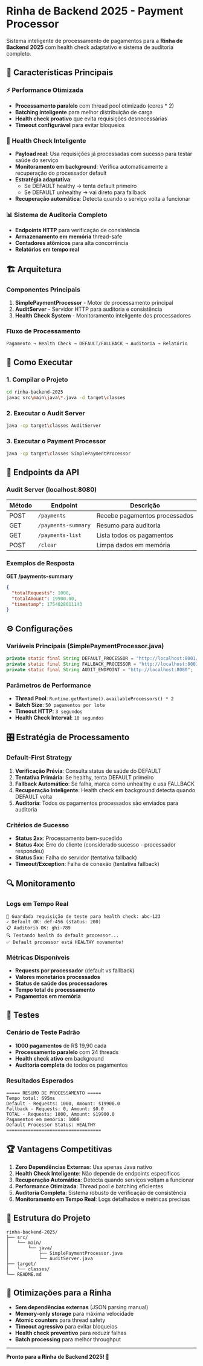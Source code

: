 # Rinha de Backend 2025 - Payment Processor

Sistema inteligente de processamento de pagamentos para a **Rinha de Backend 2025** com health check adaptativo e sistema de auditoria completo.

## 🎯 Características Principais

### ⚡ **Performance Otimizada**
- **Processamento paralelo** com thread pool otimizado (cores * 2)
- **Batching inteligente** para melhor distribuição de carga
- **Health check proativo** que evita requisições desnecessárias
- **Timeout configurável** para evitar bloqueios

### 🧠 **Health Check Inteligente**
- **Payload real**: Usa requisições já processadas com sucesso para testar saúde do serviço
- **Monitoramento em background**: Verifica automaticamente a recuperação do processador default
- **Estratégia adaptativa**: 
  - Se DEFAULT healthy → tenta default primeiro
  - Se DEFAULT unhealthy → vai direto para fallback
- **Recuperação automática**: Detecta quando o serviço volta a funcionar

### 📊 **Sistema de Auditoria Completo**
- **Endpoints HTTP** para verificação de consistência
- **Armazenamento em memória** thread-safe
- **Contadores atômicos** para alta concorrência
- **Relatórios em tempo real**

## 🏗️ Arquitetura

### Componentes Principais

1. **SimplePaymentProcessor** - Motor de processamento principal
2. **AuditServer** - Servidor HTTP para auditoria e consistência
3. **Health Check System** - Monitoramento inteligente dos processadores

### Fluxo de Processamento

```
Pagamento → Health Check → DEFAULT/FALLBACK → Auditoria → Relatório
```

## 🚀 Como Executar

### 1. Compilar o Projeto
```bash
cd rinha-backend-2025
javac src\main\java\*.java -d target\classes
```

### 2. Executar o Audit Server
```bash
java -cp target\classes AuditServer
```

### 3. Executar o Payment Processor
```bash
java -cp target\classes SimplePaymentProcessor
```

## 📡 Endpoints da API

### Audit Server (localhost:8080)

| Método | Endpoint | Descrição |
|--------|----------|-----------|
| POST | `/payments` | Recebe pagamentos processados |
| GET | `/payments-summary` | Resumo para auditoria |
| GET | `/payments-list` | Lista todos os pagamentos |
| POST | `/clear` | Limpa dados em memória |

### Exemplos de Resposta

**GET /payments-summary**
```json
{
  "totalRequests": 1000,
  "totalAmount": 19900.00,
  "timestamp": 1754028011143
}
```

## ⚙️ Configurações

### Variáveis Principais (SimplePaymentProcessor.java)

```java
private static final String DEFAULT_PROCESSOR = "http://localhost:8001/payments";
private static final String FALLBACK_PROCESSOR = "http://localhost:8001/payments";
private static final String AUDIT_ENDPOINT = "http://localhost:8080";
```

### Parâmetros de Performance

- **Thread Pool**: `Runtime.getRuntime().availableProcessors() * 2`
- **Batch Size**: `50 pagamentos por lote`
- **Timeout HTTP**: `3 segundos`
- **Health Check Interval**: `10 segundos`

## 🎛️ Estratégia de Processamento

### Default-First Strategy

1. **Verificação Prévia**: Consulta status de saúde do DEFAULT
2. **Tentativa Primária**: Se healthy, tenta DEFAULT primeiro
3. **Fallback Automático**: Se falha, marca como unhealthy e usa FALLBACK
4. **Recuperação Inteligente**: Health check em background detecta quando DEFAULT volta
5. **Auditoria**: Todos os pagamentos processados são enviados para auditoria

### Critérios de Sucesso

- **Status 2xx**: Processamento bem-sucedido
- **Status 4xx**: Erro do cliente (considerado sucesso - processador respondeu)
- **Status 5xx**: Falha do servidor (tentativa fallback)
- **Timeout/Exception**: Falha de conexão (tentativa fallback)

## 🔍 Monitoramento

### Logs em Tempo Real

```
🎯 Guardada requisição de teste para health check: abc-123
✓ Default OK: def-456 (status: 200)
📋 Auditoria OK: ghi-789
🔍 Testando health do default processor...
✅ Default processor está HEALTHY novamente!
```

### Métricas Disponíveis

- **Requests por processador** (default vs fallback)
- **Valores monetários processados**
- **Status de saúde dos processadores**
- **Tempo total de processamento**
- **Pagamentos em memória**

## 🧪 Testes

### Cenário de Teste Padrão
- **1000 pagamentos** de R$ 19,90 cada
- **Processamento paralelo** com 24 threads
- **Health check ativo** em background
- **Auditoria completa** de todos os pagamentos

### Resultados Esperados
```
===== RESUMO DE PROCESSAMENTO =====
Tempo total: 695ms
Default - Requests: 1000, Amount: $19900.0
Fallback - Requests: 0, Amount: $0.0
TOTAL - Requests: 1000, Amount: $19900.0
Pagamentos em memória: 1000
Default Processor Status: HEALTHY
===================================
```

## 🏆 Vantagens Competitivas

1. **Zero Dependências Externas**: Usa apenas Java nativo
2. **Health Check Inteligente**: Não depende de endpoints específicos
3. **Recuperação Automática**: Detecta quando serviços voltam a funcionar
4. **Performance Otimizada**: Thread pool e batching eficientes
5. **Auditoria Completa**: Sistema robusto de verificação de consistência
6. **Monitoramento em Tempo Real**: Logs detalhados e métricas precisas

## 📁 Estrutura do Projeto

```
rinha-backend-2025/
├── src/
│   └── main/
│       └── java/
│           ├── SimplePaymentProcessor.java
│           └── AuditServer.java
├── target/
│   └── classes/
└── README.md
```

## 🎯 Otimizações para a Rinha

- **Sem dependências externas** (JSON parsing manual)
- **Memory-only storage** para máxima velocidade
- **Atomic counters** para thread safety
- **Timeout agressivo** para evitar bloqueios
- **Health check preventivo** para reduzir falhas
- **Batch processing** para melhor throughput

---

**Pronto para a Rinha de Backend 2025! 🚀**
